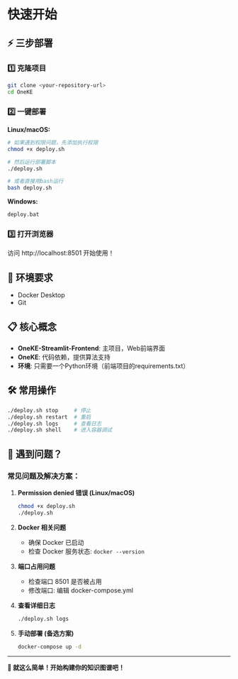 # 快速开始

## ⚡ 三步部署

### 1️⃣ 克隆项目
```bash
git clone <your-repository-url>
cd OneKE
```

### 2️⃣ 一键部署

**Linux/macOS:**
```bash
# 如果遇到权限问题，先添加执行权限
chmod +x deploy.sh

# 然后运行部署脚本
./deploy.sh

# 或者直接用bash运行
bash deploy.sh
```

**Windows:**
```bash
deploy.bat
```

### 3️⃣ 打开浏览器
访问 http://localhost:8501 开始使用！

## 🔧 环境要求

- Docker Desktop
- Git

## 📋 核心概念

- **OneKE-Streamlit-Frontend**: 主项目，Web前端界面
- **OneKE**: 代码依赖，提供算法支持
- **环境**: 只需要一个Python环境（前端项目的requirements.txt）

## 🛠️ 常用操作

```bash
./deploy.sh stop     # 停止
./deploy.sh restart  # 重启
./deploy.sh logs     # 查看日志
./deploy.sh shell    # 进入容器调试
```

## 🚨 遇到问题？

### 常见问题及解决方案：

1. **Permission denied 错误 (Linux/macOS)**
   ```bash
   chmod +x deploy.sh
   ./deploy.sh
   ```

2. **Docker 相关问题**
   - 确保 Docker 已启动
   - 检查 Docker 服务状态: `docker --version`

3. **端口占用问题**
   - 检查端口 8501 是否被占用
   - 修改端口: 编辑 docker-compose.yml

4. **查看详细日志**
   ```bash
   ./deploy.sh logs
   ```

5. **手动部署 (备选方案)**
   ```bash
   docker-compose up -d
   ```

---

**🎯 就这么简单！开始构建你的知识图谱吧！**